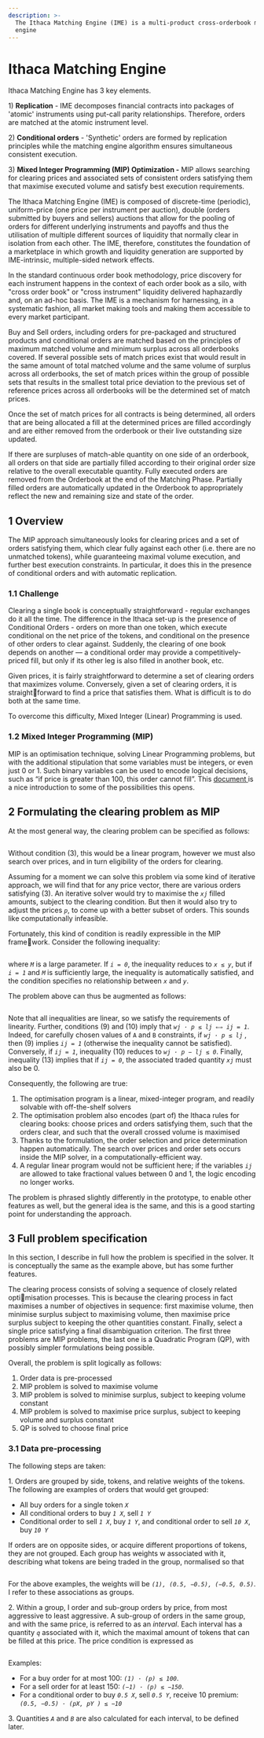 ```yaml
---
description: >-
  The Ithaca Matching Engine (IME) is a multi-product cross-orderbook matching
  engine
---
```


# Ithaca Matching Engine

Ithaca Matching Engine has 3 key elements.&#x20;

1\) **Replication** - IME decomposes financial contracts into packages of 'atomic' instruments using put-call parity relationships. Therefore, orders are matched at the atomic instrument level.

2\) **Conditional orders** - 'Synthetic' orders are formed by replication principles while the matching engine algorithm ensures simultaneous consistent execution.

3\) **Mixed Integer Programming (MIP) Optimization -** MIP allows searching for clearing prices and associated sets of consistent orders satisfying them that maximise executed volume and satisfy best execution requirements.

The Ithaca Matching Engine (IME) is composed of discrete-time (periodic), uniform-price (one price per instrument per auction), double (orders submitted by buyers and sellers) auctions that allow for the pooling of orders for different underlying instruments and payoffs and thus the utilisation of multiple different sources of liquidity that normally clear in isolation from each other. The IME, therefore, constitutes the foundation of a marketplace in which growth and liquidity generation are supported by IME-intrinsic, multiple-sided network effects.

In the standard continuous order book methodology, price discovery for each instrument happens in the context of each order book as a silo, with "cross order book" or "cross instrument" liquidity delivered haphazardly and, on an ad-hoc basis. The IME is a mechanism for harnessing, in a systematic fashion, all market making tools and making them accessible to every market participant.

Buy and Sell orders, including orders for pre-packaged and structured products and conditional orders are matched based on the principles of maximum matched volume and minimum surplus across all orderbooks covered. If several possible sets of match prices exist that would result in the same amount of total matched volume and the same volume of surplus across all orderbooks, the set of match prices within the group of possible sets that results in the smallest total price deviation to the previous set of reference prices across all orderbooks will be the determined set of match prices.

Once the set of match prices for all contracts is being determined, all orders that are being allocated a fill at the determined prices are filled accordingly and are either removed from the orderbook or their live outstanding size updated.

If there are surpluses of match-able quantity on one side of an orderbook, all orders on that side are partially filled according to their original order size relative to the overall executable quantity. Fully executed orders are removed from the Orderbook at the end of the Matching Phase. Partially filled orders are automatically updated in the Orderbook to appropriately reflect the new and remaining size and state of the order.

## 1 Overview

The MIP approach simultaneously looks for clearing prices and a set of orders satisfying them, which clear fully against each other (i.e. there are no unmatched tokens), while guaranteeing maximal volume execution, and further best execution constraints. In particular, it does this in the presence of conditional orders and with automatic replication.

### 1.1 Challenge

Clearing a single book is conceptually straightforward - regular exchanges do it all the time. The difference in the Ithaca set-up is the presence of Conditional Orders - orders on more than one token, which execute conditional on the net price of the tokens, and conditional on the presence of other orders to clear against. Suddenly, the clearing of one book depends on another — a conditional order may provide a competitively-priced fill, but only if its other leg is also filled in another book, etc.&#x20;

Given prices, it is fairly straightforward to determine a set of clearing orders that maximizes volume. Conversely, given a set of clearing orders, it is straightforward to find a price that satisfies them. What is difficult is to do both at the same time.&#x20;

To overcome this difficulty, Mixed Integer (Linear) Programming is used.

### 1.2 Mixed Integer Programming (MIP)

MIP is an optimisation technique, solving Linear Programming problems, but with the additional stipulation that some variables must be integers, or even just 0 or 1. Such binary variables can be used to encode logical decisions, such as “if price is greater than 100, this order cannot fill”. This [document ](http://web.mit.edu/15.053/www/AMP-Chapter-09.pdf)is a nice introduction to some of the possibilities this opens.



## 2 Formulating the clearing problem as MIP

At the most general way, the clearing problem can be specified as follows:&#x20;

<figure><img src="../../.gitbook/assets/image (2).png" alt=""><figcaption></figcaption></figure>

Without condition (3), this would be a linear program, however we must also search over prices, and in turn eligibility of the orders for clearing.&#x20;

Assuming for a moment we can solve this problem via some kind of iterative approach, we will find that for any price vector, there are various orders satisfying (3). An iterative solver would try to maximise the _`xj`_ filled amounts, subject to the clearing condition. But then it would also try to adjust the prices _`p`_, to come up with a better subset of orders. This sounds like computationally infeasible.&#x20;

Fortunately, this kind of condition is readily expressible in the MIP framework. Consider the following inequality:

<figure><img src="../../.gitbook/assets/image (3).png" alt=""><figcaption></figcaption></figure>

where _`M`_ is a large parameter. If _`i = 0`_, the inequality reduces to _`x ≤ y`_, but if _`i = 1`_ and _`M`_ is sufficiently large, the inequality is automatically satisfied, and the condition specifies no relationship between _`x`_ and _`y`_.

The problem above can thus be augmented as follows:

<figure><img src="../../.gitbook/assets/image (4).png" alt=""><figcaption></figcaption></figure>

Note that all inequalities are linear, so we satisfy the requirements of linearity. Further, conditions (9) and (10) imply that _`wj · p ≤ lj ⇐⇒ ij = 1`_. Indeed, for carefully chosen values of `A` and `B` constraints, if _`wj · p ≤ lj`_ , then (9) implies _`ij = 1`_ (otherwise the inequality cannot be satisfied). Conversely, if _`ij = 1`_, inequality (10) reduces to _`wj · p − lj ≤ 0`_. Finally, inequality (13) implies that if _`ij = 0`_, the associated traded quantity _`xj`_ must also be 0.

Consequently, the following are true:&#x20;

1. The optimisation program is a linear, mixed-integer program, and readily solvable with off-the-shelf solvers
2. The optimisation problem also encodes (part of) the Ithaca rules for clearing books: choose prices and orders satisfying them, such that the orders clear, and such that the overall crossed volume is maximised
3. Thanks to the formulation, the order selection and price determination happen automatically. The search over prices and order sets occurs inside the MIP solver, in a computationally-efficient way.
4. A regular linear program would not be sufficient here; if the variables _`ij`_ are allowed to take fractional values between 0 and 1, the logic encoding no longer works.

The problem is phrased slightly differently in the prototype, to enable other features as well, but the general idea is the same, and this is a good starting point for understanding the approach.



## 3 Full problem specification

In this section, I describe in full how the problem is specified in the solver. It is conceptually the same as the example above, but has some further features.

The clearing process consists of solving a sequence of closely related optimisation processes. This is because the clearing process in fact maximises a number of objectives in sequence: first maximise volume, then minimise surplus subject to maximising volume, then maximise price surplus subject to keeping the other quantities constant. Finally, select a single price satisfying a final disambiguation criterion. The first three problems are MIP problems, the last one is a Quadratic Program (QP), with possibly simpler formulations being possible.

Overall, the problem is split logically as follows:

1. Order data is pre-processed
2. MIP problem is solved to maximise volume
3. MIP problem is solved to minimise surplus, subject to keeping volume constant
4. MIP problem is solved to maximise price surplus, subject to keeping volume and surplus constant
5. QP is solved to choose final price

### 3.1 Data pre-processing

The following steps are taken:

1\. Orders are grouped by side, tokens, and relative weights of the tokens. The following are examples of orders that would get grouped:

* All buy orders for a single token _`X`_
* All conditional orders to buy _`1 X`_, sell _`1 Y`_
* Conditional order to sell _`1 X`_, buy _`1 Y`_, and conditional order to sell _`10 X`_, buy _`10 Y`_

If orders are on opposite sides, or acquire different proportions of tokens, they are not grouped. Each group has weights w associated with it, describing what tokens are being traded in the group, normalised so that

<figure><img src="../../.gitbook/assets/image (1).png" alt=""><figcaption></figcaption></figure>

For the above examples, the weights will be _`(1), (0.5, −0.5), (−0.5, 0.5)`_. I refer to these associations as groups.

2\. Within a group, I order and sub-group orders by price, from most aggressive to least aggressive. A sub-group of orders in the same group, and with the same price, is referred to as an _interval_. Each interval has a quantity _`q`_ associated with it, which the maximal amount of tokens that can be filled at this price. The price condition is expressed as

<figure><img src="../../.gitbook/assets/image (5).png" alt=""><figcaption></figcaption></figure>

Examples:&#x20;

* For a buy order for at most 100: _`(1) · (p) ≤ 100`_.
* For a sell order for at least 150: _`(−1) · (p) ≤ −150`_.&#x20;
* For a conditional order to buy _`0.5 X`_, sell _`0.5 Y`_, receive 10 premium: _`(0.5, −0.5) · (pX, pY ) ≤ −10`_

3\. Quantities _`A`_ and _`B`_ are also calculated for each interval, to be defined later.
